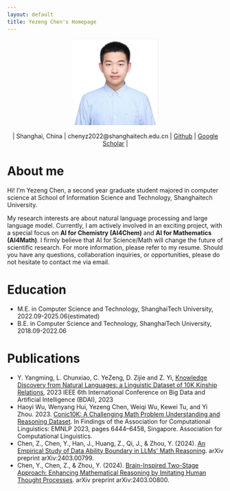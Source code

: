 ```yaml
---
layout: default
title: Yezeng Chen's Homepage
---
```


<p align="center">
  <img src="./image/cyzhh.jpg" width="200" />
</p>

<p align="center">
  | Shanghai, China | chenyz2022@shanghaitech.edu.cn | <a href="https://github.com/cyzhh">Github</a> | <a href="https://scholar.google.com/citations?user=lTzirtEAAAAJ&hl=en">Google Scholar</a> |
</p>


# **About me**

Hi! I’m Yezeng Chen, a second year graduate student majored in computer science at School of Information Science and Technology, Shanghaitech University.

My research interests are about natural language processing and large language model. Currently, I am actively involved in an exciting project, with a special focus on **AI for Chemistry (AI4Chem)** and **AI for Mathematics (AI4Math)**. I firmly believe that AI for Science/Math will change the future of scientific research. For more information, please refer to my resume. Should you have any questions, collaboration inquiries, or opportunities, please do not hesitate to contact me via email.

# **Education** 

 - M.E. in Computer Science and Technology, ShanghaiTech University, 2022.09-2025.06(estimated)
 - B.E. in Computer Science and Technology, ShanghaiTech University, 2018.09-2022.06

# **Publications**

 - Y. Yangming, L. Chunxiao, C. YeZeng, D. Zijie and Z. Yi, [Knowledge Discovery from Natural Languages: a Linguistic Dataset of 10K Kinship Relations](https://ieeexplore.ieee.org/stamp/stamp.jsp?tp=&arnumber=10257043), 2023 IEEE 6th International Conference on Big Data and Artificial Intelligence (BDAI),  2023
 - Haoyi Wu, Wenyang Hui, Yezeng Chen, Weiqi Wu, Kewei Tu, and Yi Zhou. 2023. [Conic10K: A Challenging Math Problem Understanding and Reasoning Dataset](https://arxiv.org/pdf/2311.05113.pdf). In Findings of the Association for Computational Linguistics: EMNLP 2023, pages 6444–6458, Singapore. Association for Computational Linguistics.
 - Chen, Z., Chen, Y., Han, J., Huang, Z., Qi, J., & Zhou, Y. (2024). [An Empirical Study of Data Ability Boundary in LLMs' Math Reasoning](https://arxiv.org/pdf/2403.00799.pdf). arXiv preprint arXiv:2403.00799.
 - Chen, Y., Chen, Z., & Zhou, Y. (2024). [Brain-Inspired Two-Stage Approach: Enhancing Mathematical Reasoning by Imitating Human Thought Processes](https://arxiv.org/pdf/2403.00800.pdf). arXiv preprint arXiv:2403.00800.

